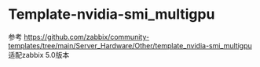 # Template-nvidia-smi_multigpu
参考 https://github.com/zabbix/community-templates/tree/main/Server_Hardware/Other/template_nvidia-smi_multigpu
适配zabbix 5.0版本
